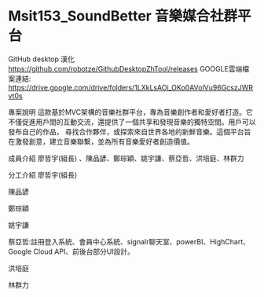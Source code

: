 # Msit153_SoundBetter 音樂媒合社群平台
GitHub desktop 漢化
https://github.com/robotze/GithubDesktopZhTool/releases
GOOGLE雲端檔案連結:
https://drive.google.com/drive/folders/1LXkLsAOi_OKo0AVolVu96GcszJWRvt0s

專案說明
這款基於MVC架構的音樂社群平台，專為音樂創作者和愛好者打造。它不僅促進用戶間的互動交流，還提供了一個共享和發現音樂的獨特空間。用戶可以發布自己的作品，
尋找合作夥伴，或探索來自世界各地的新鮮音樂。這個平台旨在激發創意，建立音樂聯繫，並為所有音樂愛好者創造價值。

成員介紹
廖哲宇(組長) 、陳品諺、鄭琮穎、姚宇謙、蔡亞哲、洪培庭、林群力

分工介紹
廖哲宇(組長)

陳品諺

鄭琮穎

姚宇謙

蔡亞哲:註冊登入系統、會員中心系統、signalr聊天室、powerBI、HighChart、Google Cloud API、前後台部分UI設計。

洪培庭

林群力
